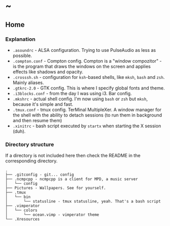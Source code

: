 # ~

## Home

### Explanation

* `.asoundrc` - ALSA configuration. Trying to use PulseAudio as less as possible.
* `.compton.conf` - Compton config. Compton is a "window compozitor" - is the program that draws the windows on the screen and applies effects like shadows and opacity.
* `.crosssh.sh` - configuration for `ksh`-based shells, like `mksh`, `bash` and `zsh`. Mainly aliases.
* `.gtkrc-2.0` - GTK config. This is where I specify global fonts and theme.
* `.i3blocks.conf` - from the day I was using i3. Bar config.
* `.mkshrc` - actual shell config. I'm now using `bash` or `zsh` but `mksh`, because it's simple and fast.
* `.tmux.conf` - tmux config. TerMinal MultipleXer. A window manager for the shell with the ability to detach sessions (to run them in background and then resume them)
* `.xinitrc` - bash script executed by `startx` when starting the X session (duh).

### Directory structure

If a directory is not included here then check the README in the corresponding directory.

```
.
├── .gitconfig - git... config
├── .ncmpcpp - ncmpcpp is a client for MPD, a music server
│   └── config
├── Pictures - Wallpapers. See for yourself.
├── .tmux
│   └── bin
│       └── statusline - tmux statusline, yeah. That's a bash script
├── .vimperator
│   └── colors
│       └── ocean.vimp - vimperator theme
└── .Xresources
```
